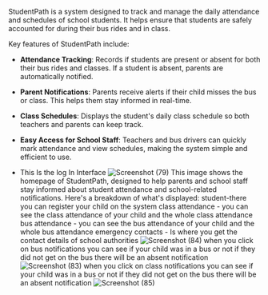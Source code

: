 
 StudentPath is a system designed to track and manage the daily attendance and schedules of school students. It helps ensure that students are safely accounted for during their bus rides and in class. 

Key features of StudentPath include:
- **Attendance Tracking**: Records if students are present or absent for both their bus rides and classes. If a student is absent, parents are automatically notified.
- **Parent Notifications**: Parents receive alerts if their child misses the bus or class. This helps them stay informed in real-time.
- **Class Schedules**: Displays the student's daily class schedule so both teachers and parents can keep track.
- **Easy Access for School Staff**: Teachers and bus drivers can quickly mark attendance and view schedules, making the system simple and efficient to use.

- This Is the log In Interface
![Screenshot (79)](https://github.com/user-attachments/assets/0a3c890d-3458-4616-9bad-0a267c722aad)
This image shows the homepage of StudentPath, designed to help parents and school staff stay informed about student attendance and school-related notifications. Here's a breakdown of what's displayed:
student-there you can register your child on the system
class attendance - you can see the class attendance of your child and the whole class attendance 
bus attendance - you can see the bus attendance of your child and the whole bus attendance
emergency contacts - Is where you get the contact details of school authorities
![Screenshot (84)](https://github.com/user-attachments/assets/0a8e6a60-f5f0-4fc7-aac1-2bedb425dfe6)
when you click on bus notifications you can see if your child was in a bus or not if they did not get on the bus there will be an absent notification
![Screenshot (83)](https://github.com/user-attachments/assets/2f299711-45f8-4b73-850a-444be1c153d5)
  when you click on class notifications you can see if your child was in a bus or not if they did not get on the bus there will be an absent notification
![Screenshot (85)](https://github.com/user-attachments/assets/215e00bc-2390-467c-a620-87ef247c4b81)




